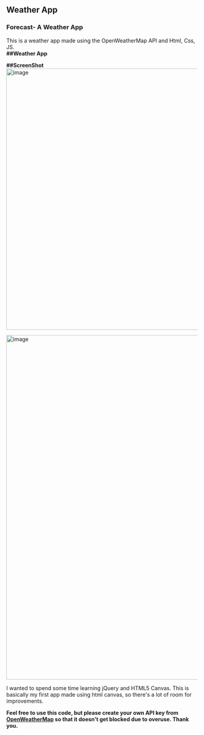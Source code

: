 ##  Weather App
### Forecast- A Weather App

This is a weather app made using the OpenWeatherMap API and Html, Css, JS.
<br>
<strong>##Weather App</strong>


<strong>##ScreenShot</strong>
<img width="689" alt="image" src="https://github.com/Dipak491/Weather-App/assets/97616879/775f0cbb-4046-44c7-9b95-2038d2a5b9ce">

<img width="908" alt="image" src="https://github.com/Dipak491/Weather-App/assets/97616879/c1bd23e3-8f7d-4776-8570-e0287e01ed7e">



I wanted to spend some time learning jQuery and HTML5 Canvas. This is basically my first app made using html canvas, so there's a lot of room for improvements.

**Feel free to use this code, but please create your own API key from [OpenWeatherMap](https://openweathermap.org/) so that it doesn't get blocked due to overuse. Thank you.**
